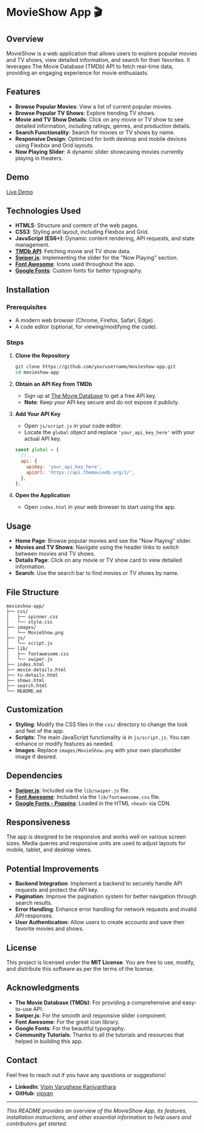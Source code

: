 # MovieShow App 🎬

## Overview

MovieShow is a web application that allows users to explore popular movies and TV shows, view detailed information, and search for their favorites. It leverages The Movie Database (TMDb) API to fetch real-time data, providing an engaging experience for movie enthusiasts.

## Features

- **Browse Popular Movies**: View a list of current popular movies.
- **Browse Popular TV Shows**: Explore trending TV shows.
- **Movie and TV Show Details**: Click on any movie or TV show to see detailed information, including ratings, genres, and production details.
- **Search Functionality**: Search for movies or TV shows by name.
- **Responsive Design**: Optimized for both desktop and mobile devices using Flexbox and Grid layouts.
- **Now Playing Slider**: A dynamic slider showcasing movies currently playing in theaters.

## Demo

[Live Demo](https://gleaming-entremet-d35496.netlify.app)

## Technologies Used

- **HTML5**: Structure and content of the web pages.
- **CSS3**: Styling and layout, including Flexbox and Grid.
- **JavaScript (ES6+)**: Dynamic content rendering, API requests, and state management.
- **[TMDb API](https://www.themoviedb.org/documentation/api)**: Fetching movie and TV show data.
- **[Swiper.js](https://swiperjs.com/)**: Implementing the slider for the "Now Playing" section.
- **[Font Awesome](https://fontawesome.com/)**: Icons used throughout the app.
- **[Google Fonts](https://fonts.google.com/)**: Custom fonts for better typography.

## Installation

### Prerequisites

- A modern web browser (Chrome, Firefox, Safari, Edge).
- A code editor (optional, for viewing/modifying the code).

### Steps

1. **Clone the Repository**

   ```bash
   git clone https://github.com/yourusername/movieshow-app.git
   cd movieshow-app
   ```

2. **Obtain an API Key from TMDb**

   - Sign up at [The Movie Database](https://www.themoviedb.org/) to get a free API key.
   - **Note**: Keep your API key secure and do not expose it publicly.

3. **Add Your API Key**

   - Open `js/script.js` in your code editor.
   - Locate the `global` object and replace `'your_api_key_here'` with your actual API key.

   ```javascript
   const global = {
     //...
     api: {
       apiKey: 'your_api_key_here',
       apiUrl: 'https://api.themoviedb.org/3/',
     },
   };
   ```

4. **Open the Application**

   - Open `index.html` in your web browser to start using the app.

## Usage

- **Home Page**: Browse popular movies and see the "Now Playing" slider.
- **Movies and TV Shows**: Navigate using the header links to switch between movies and TV shows.
- **Details Page**: Click on any movie or TV show card to view detailed information.
- **Search**: Use the search bar to find movies or TV shows by name.

## File Structure

```
movieshow-app/
├── css/
│   ├── spinner.css
│   └── style.css
├── images/
│   └── MovieShow.png
├── js/
│   └── script.js
├── lib/
│   ├── fontawesome.css
│   └── swiper.js
├── index.html
├── movie-details.html
├── tv-details.html
├── shows.html
├── search.html
└── README.md
```

## Customization

- **Styling**: Modify the CSS files in the `css/` directory to change the look and feel of the app.
- **Scripts**: The main JavaScript functionality is in `js/script.js`. You can enhance or modify features as needed.
- **Images**: Replace `images/MovieShow.png` with your own placeholder image if desired.

## Dependencies

- **[Swiper.js](https://swiperjs.com/)**: Included via the `lib/swiper.js` file.
- **[Font Awesome](https://fontawesome.com/)**: Included via the `lib/fontawesome.css` file.
- **[Google Fonts - Poppins](https://fonts.google.com/specimen/Poppins)**: Loaded in the HTML `<head>` via CDN.

## Responsiveness

The app is designed to be responsive and works well on various screen sizes. Media queries and responsive units are used to adjust layouts for mobile, tablet, and desktop views.

## Potential Improvements

- **Backend Integration**: Implement a backend to securely handle API requests and protect the API key.
- **Pagination**: Improve the pagination system for better navigation through search results.
- **Error Handling**: Enhance error handling for network requests and invalid API responses.
- **User Authentication**: Allow users to create accounts and save their favorite movies and shows.

## License

This project is licensed under the **MIT License**. You are free to use, modify, and distribute this software as per the terms of the license.

## Acknowledgments

- **The Movie Database (TMDb)**: For providing a comprehensive and easy-to-use API.
- **Swiper.js**: For the smooth and responsive slider component.
- **Font Awesome**: For the great icon library.
- **Google Fonts**: For the beautiful typography.
- **Community Tutorials**: Thanks to all the tutorials and resources that helped in building this app.

## Contact

Feel free to reach out if you have any questions or suggestions!


- **LinkedIn**: [Vipin Varughese Kaniyanthara](https://www.linkedin.com/in/vipinvvk/)
- **GitHub**: [vipyan](https://github.com/vipyan)

---

*This README provides an overview of the MovieShow App, its features, installation instructions, and other essential information to help users and contributors get started.*
